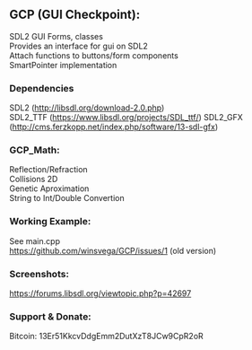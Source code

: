 ## GCP (GUI Checkpoint): ##
SDL2 GUI Forms, classes  
Provides an interface for gui on SDL2  
Attach functions to buttons/form components  
SmartPointer implementation  

### Dependencies ###
SDL2 (http://libsdl.org/download-2.0.php)  
SDL2_TTF (https://www.libsdl.org/projects/SDL_ttf/)
SDL2_GFX (http://cms.ferzkopp.net/index.php/software/13-sdl-gfx)

### GCP_Math: ###
Reflection/Refraction  
Collisions 2D  
Genetic Aproximation  
String to Int/Double Convertion  


### Working Example: ###
See main.cpp  
https://github.com/winsvega/GCP/issues/1  (old version)

### Screenshots: ###
https://forums.libsdl.org/viewtopic.php?p=42697  

### Support & Donate: ###
Bitcoin: 13Er51KkcvDdgEmm2DutXzT8JCw9CpR2oR  
